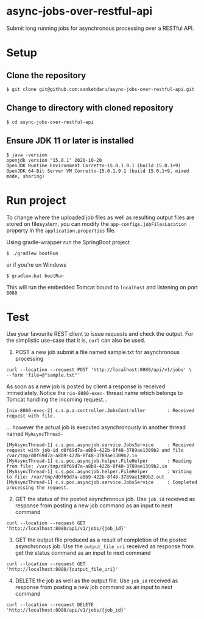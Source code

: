 # async-jobs-over-restful-api
Submit long running jobs for asynchronous processing over a RESTful API.

# Setup

## Clone the repository
```
$ git clone git@github.com:sanketdaru/async-jobs-over-restful-api.git
```

## Change to directory with cloned repository
```
$ cd async-jobs-over-restful-api
```

## Ensure JDK 11 or later is installed
```
$ java -version
openjdk version "15.0.1" 2020-10-20
OpenJDK Runtime Environment Corretto-15.0.1.9.1 (build 15.0.1+9)
OpenJDK 64-Bit Server VM Corretto-15.0.1.9.1 (build 15.0.1+9, mixed mode, sharing)
```

# Run project

To change where the uploaded job files as well as resulting output files are stored on filesystem, you can modify the `app-configs.jobFilesLocation` property in the `application.properties` file.

Using gradle-wrapper run the SpringBoot project
```
$ ./gradlew bootRun
```
or if you're on Windows
```
$ gradlew.bat bootRun
```

This will run the embedded Tomcat bound to `localhost` and listening on port `8080`

# Test

Use your favourite REST client to issue requests and check the output. For the simplistic use-case that it is, `curl` can also be used.

1. POST a new job submit a file named sample.txt for asynchronous processing
``` curl
curl --location --request POST 'http://localhost:8080/api/v1/jobs' \
--form 'file=@"sample.txt"'
```
As soon as a new job is posted by client a response is received immediately. Notice the `nio-8080-exec-` thread name which belongs to Tomcat handling the incoming request...
```
[nio-8080-exec-2] c.s.p.a.controller.JobsController        : Received request with file.
```
... however the actual job is executed asynchronously in another thread named `MyAsyncThread-`
```
[MyAsyncThread-1] c.s.poc.asyncjob.service.JobsService     : Received request with job-id d0f69d7a-a8b9-422b-8f48-3789ae1309b2 and file /var/tmp/d0f69d7a-a8b9-422b-8f48-3789ae1309b2.in
[MyAsyncThread-1] c.s.poc.asyncjob.helper.FileHelper       : Reading from file: /var/tmp/d0f69d7a-a8b9-422b-8f48-3789ae1309b2.in
[MyAsyncThread-1] c.s.poc.asyncjob.helper.FileHelper       : Writing to file: /var/tmp/d0f69d7a-a8b9-422b-8f48-3789ae1309b2.out
[MyAsyncThread-1] c.s.poc.asyncjob.service.JobsService     : Completed processing the request.
```

2. GET the status of the posted asynchronous job. Use `job_id` received as response from posting a new job command as an input to next command
``` curl
curl --location --request GET 'http://localhost:8080/api/v1/jobs/{job_id}'
```

3. GET the output file produced as a result of completion of the posted asynchronous job. Use the `output_file_uri` received as response from get the status command as an input to next command
``` curl
curl --location --request GET 'http://localhost:8080/{output_file_uri}'
```

4. DELETE the job as well as the output file. Use `job_id` received as response from posting a new job command as an input to next command
``` curl
curl --location --request DELETE 'http://localhost:8080/api/v1/jobs/{job_id}'
```
